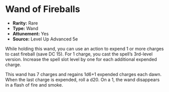 # Wand of Fireballs

- **Rarity:** Rare
- **Type:** Wand
- **Attunement:** Yes
- **Source:** Level Up Advanced 5e

While holding this wand, you can use an action to expend 1 or more charges to cast fireball (save DC 15). For 1 charge, you cast the spell’s 3rd-level version. Increase the spell slot level by one for each additional expended charge.

This wand has 7 charges and regains 1d6+1 expended charges each dawn. When the last charge is expended, roll a d20\. On a 1, the wand disappears in a flash of fire and smoke.
